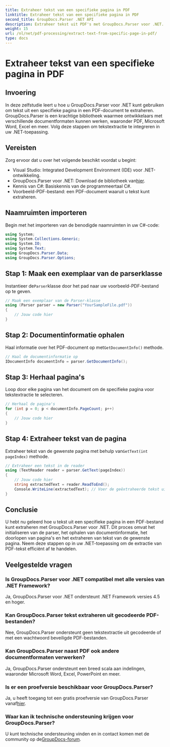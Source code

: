 ```yaml
---
title: Extraheer tekst van een specifieke pagina in PDF
linktitle: Extraheer tekst van een specifieke pagina in PDF
second_title: GroupDocs.Parser .NET API
description: Extraheer tekst uit PDF's met GroupDocs.Parser voor .NET. Haal moeiteloos specifieke pagina-inhoud op met deze krachtige bibliotheek.
weight: 15
url: /nl/net/pdf-processing/extract-text-from-specific-page-in-pdf/
type: docs
---
```

# Extraheer tekst van een specifieke pagina in PDF

## Invoering
In deze zelfstudie leert u hoe u GroupDocs.Parser voor .NET kunt gebruiken om tekst uit een specifieke pagina in een PDF-document te extraheren. GroupDocs.Parser is een krachtige bibliotheek waarmee ontwikkelaars met verschillende documentformaten kunnen werken, waaronder PDF, Microsoft Word, Excel en meer. Volg deze stappen om tekstextractie te integreren in uw .NET-toepassing.
## Vereisten
Zorg ervoor dat u over het volgende beschikt voordat u begint:
- Visual Studio: Integrated Development Environment (IDE) voor .NET-ontwikkeling.
-  GroupDocs.Parser voor .NET: Download de bibliotheek van[hier](https://releases.groupdocs.com/parser/net/).
- Kennis van C#: Basiskennis van de programmeertaal C#.
- Voorbeeld-PDF-bestand: een PDF-document waaruit u tekst kunt extraheren.

## Naamruimten importeren
Begin met het importeren van de benodigde naamruimten in uw C#-code:
```csharp
using System;
using System.Collections.Generic;
using System.IO;
using System.Text;
using GroupDocs.Parser.Data;
using GroupDocs.Parser.Options;
```
## Stap 1: Maak een exemplaar van de parserklasse
 Instantieer de`Parser`klasse door het pad naar uw voorbeeld-PDF-bestand op te geven.
```csharp
// Maak een exemplaar van de Parser-klasse
using (Parser parser = new Parser("YourSampleFile.pdf"))
{
    // Jouw code hier
}
```
## Stap 2: Documentinformatie ophalen
 Haal informatie over het PDF-document op met`GetDocumentInfo()` methode.
```csharp
// Haal de documentinformatie op
IDocumentInfo documentInfo = parser.GetDocumentInfo();
```
## Stap 3: Herhaal pagina's
Loop door elke pagina van het document om de specifieke pagina voor tekstextractie te selecteren.
```csharp
// Herhaal de pagina's
for (int p = 0; p < documentInfo.PageCount; p++)
{
    // Jouw code hier
}
```
## Stap 4: Extraheer tekst van de pagina
 Extraheer tekst van de gewenste pagina met behulp van`GetText(int pageIndex)` methode.
```csharp
// Extraheer een tekst in de reader
using (TextReader reader = parser.GetText(pageIndex))
{
    // Jouw code hier
    string extractedText = reader.ReadToEnd();
    Console.WriteLine(extractedText); // Voer de geëxtraheerde tekst uit
}
```

## Conclusie
U hebt nu geleerd hoe u tekst uit een specifieke pagina in een PDF-bestand kunt extraheren met GroupDocs.Parser voor .NET. Dit proces omvat het initialiseren van de parser, het ophalen van documentinformatie, het doorlopen van pagina's en het extraheren van tekst van de gewenste pagina. Neem deze stappen op in uw .NET-toepassing om de extractie van PDF-tekst efficiënt af te handelen.

## Veelgestelde vragen
### Is GroupDocs.Parser voor .NET compatibel met alle versies van .NET Framework?
Ja, GroupDocs.Parser voor .NET ondersteunt .NET Framework versies 4.5 en hoger.
### Kan GroupDocs.Parser tekst extraheren uit gecodeerde PDF-bestanden?
Nee, GroupDocs.Parser ondersteunt geen tekstextractie uit gecodeerde of met een wachtwoord beveiligde PDF-bestanden.
### Kan GroupDocs.Parser naast PDF ook andere documentformaten verwerken?
Ja, GroupDocs.Parser ondersteunt een breed scala aan indelingen, waaronder Microsoft Word, Excel, PowerPoint en meer.
### Is er een proefversie beschikbaar voor GroupDocs.Parser?
 Ja, u heeft toegang tot een gratis proefversie van GroupDocs.Parser vanaf[hier](https://releases.groupdocs.com/).
### Waar kan ik technische ondersteuning krijgen voor GroupDocs.Parser?
 U kunt technische ondersteuning vinden en in contact komen met de community op de[GroupDocs-forum](https://forum.groupdocs.com/c/parser/17).